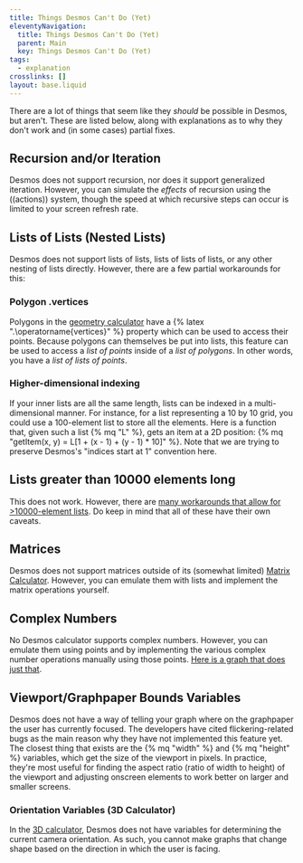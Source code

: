 ```yaml
---
title: Things Desmos Can't Do (Yet)
eleventyNavigation:
  title: Things Desmos Can't Do (Yet)
  parent: Main
  key: Things Desmos Can't Do (Yet)
tags:
  - explanation
crosslinks: []
layout: base.liquid
---
```


There are a lot of things that seem like they _should_ be possible in Desmos, but aren't. These are listed below, along with explanations as to why they don't work and (in some cases) partial fixes.

## Recursion and/or Iteration

Desmos does not support recursion, nor does it support generalized iteration. However, you can simulate the _effects_ of recursion using the ((actions)) system, though the speed at which recursive steps can occur is limited to your screen refresh rate.

## Lists of Lists (Nested Lists)

Desmos does not support lists of lists, lists of lists of lists, or any other nesting of lists directly. However, there are a few partial workarounds for this:

### Polygon .vertices

Polygons in the [geometry calculator](https://www.desmos.com/geometry) have a {% latex ".\\operatorname{vertices}" %} property which can be used to access their points. Because polygons can themselves be put into lists, this feature can be used to access a _list of points_ inside of a _list of polygons_. In other words, you have a _list of lists of points_.

### Higher-dimensional indexing

If your inner lists are all the same length, lists can be indexed in a multi-dimensional manner. For instance, for a list representing a 10 by 10 grid, you could use a 100-element list to store all the elements. Here is a function that, given such a list {% mq "L" %}, gets an item at a 2D position: {% mq "getItem(x, y) = L[1 + (x - 1) + (y - 1) * 10]" %}. Note that we are trying to preserve Desmos's "indices start at 1" convention here.

## Lists greater than 10000 elements long

This does not work. However, there are [many workarounds that allow for >10000-element lists](../../list-manipulation/more-than-10k-elements/). Do keep in mind that all of these have their own caveats.

## Matrices

Desmos does not support matrices outside of its (somewhat limited) [Matrix Calculator](https://www.desmos.com/matrix). However, you can emulate them with lists and implement the matrix operations yourself.

## Complex Numbers

No Desmos calculator supports complex numbers. However, you can emulate them using points and by implementing the various complex number operations manually using those points. [Here is a graph that does just that](https://www.desmos.com/calculator/tuczbjt0ae).

## Viewport/Graphpaper Bounds Variables

Desmos does not have a way of telling your graph where on the graphpaper the user has currently focused. The developers have cited flickering-related bugs as the main reason why they have not implemented this feature yet. The closest thing that exists are the {% mq "width" %} and {% mq "height" %} variables, which get the size of the viewport in pixels. In practice, they're most useful for finding the aspect ratio (ratio of width to height) of the viewport and adjusting onscreen elements to work better on larger and smaller screens.

### Orientation Variables (3D Calculator)

In the [3D calculator](https://www.desmos.com/3d), Desmos does not have variables for determining the current camera orientation. As such, you cannot make graphs that change shape based on the direction in which the user is facing.

